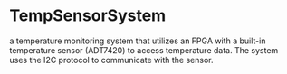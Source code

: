 # TempSensorSystem
a temperature monitoring system that utilizes an FPGA with a built-in temperature sensor (ADT7420) to access temperature data. The system uses the I2C protocol to communicate with the sensor.
